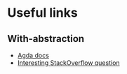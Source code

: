 # Useful links

## With-abstraction

* [Agda docs](https://agda.readthedocs.io/en/latest/language/with-abstraction.html)
* [Interesting StackOverflow question](https://stackoverflow.com/questions/10320052/%e2%89%a1-reasoning-and-with-patterns/10386087#10386087)
